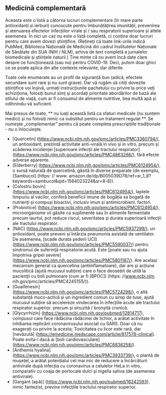 ## Medicină complementară

Aceasta este o listă a câtorva lucruri complementare (în mare parte antioxidanți și ierburi) cunoscute pentru îmbunătățirea imunității, prevenirea și atenuarea efectelor infecțiilor virale și / sau respiratorii superioare și altele asemenea. În nici un caz nu este o listă completă, ci conține doar lucruri pentru care avem dovezi științifice. (Rețineți că toate link-urile indică PubMed, Biblioteca Națională de Medicină din cadrul Institutelor Naționale de Sănătate din SUA (NIH / NLM), arhiva de text completă a jurnalelor biomedicale și științele naturii.) Ține minte că nu avem încă date clare despre ce funcționează (sau nu) pentru COVID-19. Deci, putem doar ghici ce se poate aplica din alte contexte relevante, dar diferite.

Toate cele enumerate au un profil de siguranță bun (adică, efectele secundare sunt rare și nu sunt grave). Dar vă rugăm să citiți dovezile științifice voi înșivă, urmați instrucțiunile pachetului cu privire la orice veți achiziționa, folosiți bunul simț și acordați prioritate abordărilor de bază ale stilului de viață, cum ar fi consumul de alimente nutritive, bea multă apă și odihnindu-vă suficient.

Mai presus de toate, ** nu luați această listă ca sfaturi medicale (nu suntem medici) și nu folosiți nimic ca substitut pentru un tratament regulat **. Se numește „complementar” pentru că poate completa prescripțiile tradiționale - nu o înlocuiește.

* [Quercetin] (https://www.ncbi.nlm.nih.gov/pmc/articles/PMC3360794/), un antioxidant, prezintă activitate anti-virală in vivo și in vitro, precum și scăderea incidenței [superioare infecții ale tractului respirator] (https://www.ncbi.nlm.nih.gov/pmc/articles/PMC4863266/), fără efecte adverse aparente.
* [Elderberry] (https://www.ncbi.nlm.nih.gov/pmc/articles/PMC6124954/), o sursă naturală de quercetină, găsită în diverse preparate (de exemplu, [Sambucol] (https: // www. amazon.de/dp/B005039D78/ref=sr_1_8?keywords=sambucol&qid=1584023224&sr=8-8)).
* [Colostru bovin] (https://www.ncbi.nlm.nih.gov/pmc/articles/PMC6124954/), laptele timpuriu al vacilor, conferă beneficii imune de bogăția sa bogată de nutrienți și compuși bioactivi, inclusiv imun și antimicrobieni. factori.
* [Probiotice] (https://www.ncbi.nlm.nih.gov/pmc/articles/PMC6124954/), microorganisme vii găsite ca suplimente sau în alimente fermentate precum iaurtul, pot reduce riscul, severitatea și durata superioară infecții ale tractului respirator.
* [NAC] (https://www.ncbi.nlm.nih.gov/pmc/articles/PMC5937299/), un antioxidant, poate preveni și întârzia pneumonia asistată de ventilator. De asemenea, [scade durata șederii UCI] (https://www.ncbi.nlm.nih.gov/pmc/articles/PMC5590037/) pentru sindromul de suferință respiratorie acută. Este [poate sau nu ajuta împotriva gripei severe] (https://www.ncbi.nlm.nih.gov/pmc/articles/PMC5801167/). Are același mecanism general ca quercetina (antiinflamatoare), dar are și acțiune mucolitică (ajută mucusul subțire) care o face deosebit de utilă la pacienții cu boli pulmonare (cum ar fi [BPOC]) (https: //www.ncbi.nlm. nih.gov/pmc/articles/PMC4245155/)).
* [Guaifenesin] (https://www.ncbi.nlm.nih.gov/pmc/articles/PMC5724298/), o altă substanță muco-activă și un ingredient comun cu sirop de tuse, ajută mucusul subțire să accelereze vindecarea în infecțiile acute ale tractului respirator superior. precum și sinuzită / bronșită cronică.
* [Glycyrrhizin] (https://www.ncbi.nlm.nih.gov/pubmed/12814717), compusul care face rădăcina rădăcinei de lichior, a arătat activitate în inhibarea replicării coronavirusului asociat cu SARS. Doar că nu exagerați cu privire la acesta; Toxicitatea cu licor este rară, dar [nevăzută] (https://emedicine.medscape.com/article/817578-clinical). Poate evita-l dacă ai [boli cardiovasculare] (https://www.ncbi.nlm.nih.gov/pmc/articles/PMC6836258/).
* [Anthemis hyalina] (https://www.ncbi.nlm.nih.gov/pmc/articles/PMC3933739/), o plantă de mușețel, a arătat potențialul cel mai mic de reducere a încărcăturii antivirale după infecția cu coronavirus a celulelor HeLa in vitro, comparativ cu coaja de portocale dulci și nigella sativa (de asemenea antivirale).
* [Gargant (apă)] (https://www.ncbi.nlm.nih.gov/pubmed/16242593), nimic fantezist, previne infecțiile tractului respirator superior.

